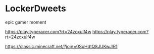 # LockerDweets
epic gamer moment


https://play.typeracer.com?rt=24zoxulf4w
https://play.typeracer.com?rt=24zoxulf4w

https://classic.minecraft.net/?join=0SuHdtQ8JUKwJIR1